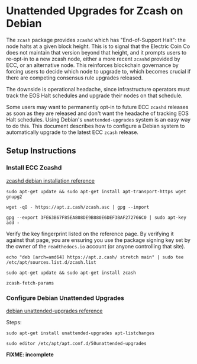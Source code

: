 # Unattended Upgrades for Zcash on Debian

The `zcash` package provides `zcashd` which has "End-of-Support Halt": the node halts at a given block height. This is to signal that the Electric Coin Co does not maintain that version beyond that height, and it prompts users to re-opt-in to a new zcash node, either a more recent `zcashd` provided by ECC, or an alternative node. This reinforces blockchain governance by forcing users to decide which node to upgrade to, which becomes crucial if there are competing consensus rule upgrades released.

The downside is operational headache, since infrastructure operators must track the EOS Halt schedules and upgrade their nodes on that schedule.

Some users may want to permanently opt-in to future ECC `zcashd` releases as soon as they are released and don't want the headache of tracking EOS Halt schedules. Using Debian's `unattended-upgrades` system is an easy way to do this. This document describes how to configure a Debian system to automatically upgrade to the latest ECC `zcash` release.

## Setup Instructions

### Install ECC Zcashd

[zcashd debian installation reference](https://zcash.readthedocs.io/en/latest/rtd_pages/install_debian_bin_packages.html)

```
sudo apt-get update && sudo apt-get install apt-transport-https wget gnupg2
```

```
wget -qO - https://apt.z.cash/zcash.asc | gpg --import
```

```
gpg --export 3FE63B67F85EA808DE9B880E6DEF3BAF272766C0 | sudo apt-key add -
```

Verify the key fingerprint listed on the reference page. By verifying it against that page, you are ensuring you use the package signing key set by the owner of the `readthedocs.io` account (or anyone controlling that site).

```
echo "deb [arch=amd64] https://apt.z.cash/ stretch main" | sudo tee /etc/apt/sources.list.d/zcash.list
```

```
sudo apt-get update && sudo apt-get install zcash
```

```
zcash-fetch-params
```

### Configure Debian Unattended Upgrades

[debian unattended-upgrades reference](https://wiki.debian.org/UnattendedUpgrades)

Steps:

```
sudo apt-get install unattended-upgrades apt-listchanges
```

```
sudo editor /etc/apt/apt.conf.d/50unattended-upgrades
```

**FIXME: incomplete**
